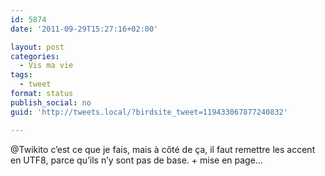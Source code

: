 ```yaml
---
id: 5874
date: '2011-09-29T15:27:16+02:00'

layout: post
categories:
  - Vis ma vie
tags:
  - tweet
format: status
publish_social: no
guid: 'http://tweets.local/?birdsite_tweet=119433067877240832'

---
```


@Twikito c’est ce que je fais, mais à côté de ça, il faut remettre les accent en UTF8, parce qu’ils n’y sont pas de base. + mise en page…